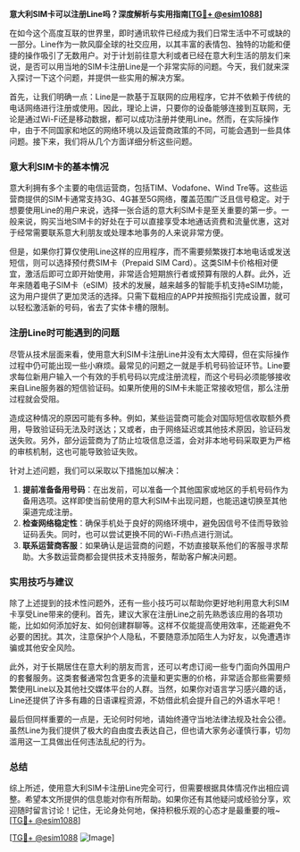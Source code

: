 **意大利SIM卡可以注册Line吗？深度解析与实用指南[[TG💪+ @esim1088](https://t.me/s/esim1088)]**

在如今这个高度互联的世界里，即时通讯软件已经成为我们日常生活中不可或缺的一部分。Line作为一款风靡全球的社交应用，以其丰富的表情包、独特的功能和便捷的操作吸引了无数用户。对于计划前往意大利或者已经在意大利生活的朋友们来说，是否可以用当地的SIM卡注册Line是一个非常实际的问题。今天，我们就来深入探讨一下这个问题，并提供一些实用的解决方案。

首先，让我们明确一点：Line是一款基于互联网的应用程序，它并不依赖于传统的电话网络进行注册或使用。因此，理论上讲，只要你的设备能够连接到互联网，无论是通过Wi-Fi还是移动数据，都可以成功注册并使用Line。然而，在实际操作中，由于不同国家和地区的网络环境以及运营商政策的不同，可能会遇到一些具体问题。接下来，我们将从几个方面详细分析这些问题。

### 意大利SIM卡的基本情况

意大利拥有多个主要的电信运营商，包括TIM、Vodafone、Wind Tre等。这些运营商提供的SIM卡通常支持3G、4G甚至5G网络，覆盖范围广泛且信号稳定。对于想要使用Line的用户来说，选择一张合适的意大利SIM卡是至关重要的第一步。一般来说，购买当地SIM卡的好处在于可以直接享受本地通话资费和流量优惠，这对于经常需要联系意大利朋友或处理本地事务的人来说非常方便。

但是，如果你打算仅使用Line这样的应用程序，而不需要频繁拨打本地电话或发送短信，则可以选择预付费SIM卡（Prepaid SIM Card）。这类SIM卡价格相对便宜，激活后即可立即开始使用，非常适合短期旅行者或预算有限的人群。此外，近年来随着电子SIM卡（eSIM）技术的发展，越来越多的智能手机支持eSIM功能，这为用户提供了更加灵活的选择。只需下载相应的APP并按照指引完成设置，就可以轻松激活新的号码，省去了实体卡槽的限制。

### 注册Line时可能遇到的问题

尽管从技术层面来看，使用意大利SIM卡注册Line并没有太大障碍，但在实际操作过程中仍可能出现一些小麻烦。最常见的问题之一就是手机号码验证环节。Line要求每位新用户输入一个有效的手机号码以完成注册流程，而这个号码必须能够接收来自Line服务器的短信验证码。如果所使用的SIM卡未能正常接收短信，那么注册过程就会受阻。

造成这种情况的原因可能有多种。例如，某些运营商可能会对国际短信收取额外费用，导致验证码无法及时送达；又或者，由于网络延迟或其他技术原因，验证码发送失败。另外，部分运营商为了防止垃圾信息泛滥，会对非本地号码采取更为严格的审核机制，这也可能导致验证失败。

针对上述问题，我们可以采取以下措施加以解决：

1. **提前准备备用号码**：在出发前，可以准备一个其他国家或地区的手机号码作为备用选项。这样即使当前使用的意大利SIM卡出现问题，也能迅速切换至其他渠道完成注册。
2. **检查网络稳定性**：确保手机处于良好的网络环境中，避免因信号不佳而导致验证码丢失。同时，也可以尝试更换不同的Wi-Fi热点进行测试。
3. **联系运营商客服**：如果确认是运营商的问题，不妨直接联系他们的客服寻求帮助。大多数运营商都会提供技术支持服务，帮助客户解决问题。

### 实用技巧与建议

除了上述提到的技术性问题外，还有一些小技巧可以帮助你更好地利用意大利SIM卡享受Line带来的便利。首先，建议大家在注册Line之前先熟悉该应用的各项功能，比如如何添加好友、如何创建群聊等。这样不仅能提高使用效率，还能避免不必要的困扰。其次，注意保护个人隐私，不要随意添加陌生人为好友，以免遭遇诈骗或其他安全风险。

此外，对于长期居住在意大利的朋友而言，还可以考虑订阅一些专门面向外国用户的套餐服务。这类套餐通常包含更多的流量和更实惠的价格，非常适合那些需要频繁使用Line以及其他社交媒体平台的人群。当然，如果你对语言学习感兴趣的话，Line还提供了许多有趣的日语课程资源，不妨借此机会提升自己的外语水平吧！

最后但同样重要的一点是，无论何时何地，请始终遵守当地法律法规及社会公德。虽然Line为我们提供了极大的自由度去表达自己，但也请大家务必谨慎行事，切勿滥用这一工具做出任何违法乱纪的行为。

### 总结

综上所述，使用意大利SIM卡注册Line完全可行，但需要根据具体情况作出相应调整。希望本文所提供的信息能对你有所帮助。如果你还有其他疑问或经验分享，欢迎随时留言讨论！记住，无论身处何地，保持积极乐观的心态才是最重要的哦~ [[TG💪+ @esim1088](https://t.me/s/esim1088)]

[[TG💪+ @esim1088](https://t.me/s/esim1088) ![Image](https://i.postimg.cc/4NQfJmqS/Snipaste-2025-05-13-00-14-12.png)]